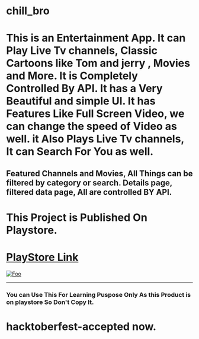 # chill_bro

# This is an Entertainment App. It can Play Live Tv channels, Classic Cartoons like Tom and jerry , Movies and More. It is Completely Controlled By API. It has a Very Beautiful and simple UI. It has Features Like Full Screen Video, we can change the speed of Video as well. it Also Plays Live Tv channels, It can Search For You as well. 
## Featured Channels and Movies, All Things can be filtered by category or search. Details page, filtered data page, All are controlled BY API.

# This Project is Published On Playstore.

# [PlayStore Link](https://play.google.com/store/apps/details?id=com.BharatTiwari.chill_bro)

 <a href="https://play.google.com/store/apps/details?id=com.BharatTiwari.chill_bro" rel="some text">![Foo](https://snaphappymom.com/wp-content/uploads/2016/01/Google-Play-Store-Icon.png)</a>


***

### You can Use This For Learning Puspose Only As this Product is on playstore So Don't Copy It.

# hacktoberfest-accepted now.
